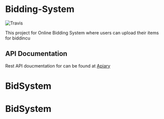 # Bidding-System

![Travis](https://travis-ci.org/Omi10/Online-Bidding-system.svg?branch=master)

This project for Online Bidding System where users can upload their items for biddincu

## API Documentation

Rest API doucmentation for can be found at [Apiary](http://docs.biddingsystemapi.apiary.io/#)


# BidSystem
# BidSystem
